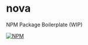 # nova

NPM Package Boilerplate (WIP)

[![NPM](https://nodei.co/npm/@l1b3r/nova.png?mini=true)](https://npmjs.org/package/@l1b3r/nova)
